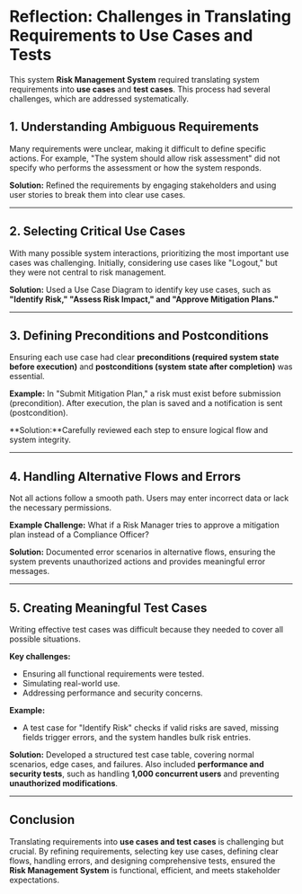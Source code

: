 # **Reflection: Challenges in Translating Requirements to Use Cases and Tests**

This system **Risk Management System** required translating system requirements into **use cases** and **test cases**. This process had several challenges, which are addressed systematically.

## **1. Understanding Ambiguous Requirements**
Many requirements were unclear, making it difficult to define specific actions. For example, "The system should allow risk assessment" did not specify who performs the assessment or how the system responds.

**Solution:** Refined the requirements by engaging stakeholders and using user stories to break them into clear use cases.

---

## **2. Selecting Critical Use Cases**
With many possible system interactions, prioritizing the most important use cases was challenging. Initially, considering use cases like "Logout," but they were not central to risk management.

**Solution:** Used a Use Case Diagram to identify key use cases, such as **"Identify Risk," "Assess Risk Impact," and "Approve Mitigation Plans."**

---

## **3. Defining Preconditions and Postconditions**
Ensuring each use case had clear **preconditions (required system state before execution)** and **postconditions (system state after completion)** was essential.

**Example:** In "Submit Mitigation Plan," a risk must exist before submission (precondition). After execution, the plan is saved and a notification is sent (postcondition).

**Solution:**Carefully reviewed each step to ensure logical flow and system integrity.

---

## **4. Handling Alternative Flows and Errors**
Not all actions follow a smooth path. Users may enter incorrect data or lack the necessary permissions.

**Example Challenge:** What if a Risk Manager tries to approve a mitigation plan instead of a Compliance Officer?

**Solution:** Documented error scenarios in alternative flows, ensuring the system prevents unauthorized actions and provides meaningful error messages.

---

## **5. Creating Meaningful Test Cases**
Writing effective test cases was difficult because they needed to cover all possible situations.

**Key challenges:**
- Ensuring all functional requirements were tested.
- Simulating real-world use.
- Addressing performance and security concerns.

**Example:**
- A test case for "Identify Risk" checks if valid risks are saved, missing fields trigger errors, and the system handles bulk risk entries.

**Solution:** Developed a structured test case table, covering normal scenarios, edge cases, and failures. Also included **performance and security tests**, such as handling **1,000 concurrent users** and preventing **unauthorized modifications**.

---

## **Conclusion**
Translating requirements into **use cases and test cases** is challenging but crucial. By refining requirements, selecting key use cases, defining clear flows, handling errors, and designing comprehensive tests, ensured the **Risk Management System** is functional, efficient, and meets stakeholder expectations.




